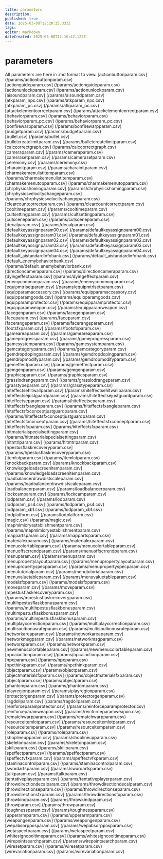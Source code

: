 ```yaml
---
title: parameters
description: 
published: true
date: 2025-03-08T12:20:25.333Z
tags: 
editor: markdown
dateCreated: 2025-03-08T12:10:47.122Z
---
```


# parameters
All parameters are here in .md format to view. 
[actionbuttonparam.csv] (/params/actionbuttonparam.csv)  
[actionguideparam.csv] (/params/actionguideparam.csv)  
[actionunlockparam.csv] (/params/actionunlockparam.csv)  
[aisoundparam.csv] (/params/aisoundparam.csv)  
[atkparam_npc.csv] (/params/atkparam_npc.csv)  
[atkparam_pc.csv] (/params/atkparam_pc.csv)  
[attackelementcorrectparam.csv] (/params/attackelementcorrectparam.csv)  
[behaviorparam.csv] (/params/behaviorparam.csv)  
[behaviorparam_pc.csv] (/params/behaviorparam_pc.csv)  
[bonfirewarpparam.csv] (/params/bonfirewarpparam.csv)  
[budgetparam.csv] (/params/budgetparam.csv)  
[bullet.csv] (/params/bullet.csv)  
[bulletcreatelimitparam.csv] (/params/bulletcreatelimitparam.csv)  
[calccorrectgraph.csv] (/params/calccorrectgraph.csv)  
[cameraparam.csv] (/params/cameraparam.csv)  
[camerasetparam.csv] (/params/camerasetparam.csv)  
[ceremony.csv] (/params/ceremony.csv)  
[charainitparam.csv] (/params/charainitparam.csv)  
[charmakemenulistitemparam.csv] (/params/charmakemenulistitemparam.csv)  
[charmakemenutopparam.csv] (/params/charmakemenutopparam.csv)  
[chrphysicshomingparam.csv] (/params/chrphysicshomingparam.csv)  
[chrphysicsvelocitychangeparam.csv] (/params/chrphysicsvelocitychangeparam.csv)  
[clearcountcorrectparam.csv] (/params/clearcountcorrectparam.csv)  
[cooltimeparam.csv] (/params/cooltimeparam.csv)  
[cultsettingparam.csv] (/params/cultsettingparam.csv)  
[cutsceneparam.csv] (/params/cutsceneparam.csv)  
[decalparam.csv] (/params/decalparam.csv)  
[defaultkeyassignparam00.csv] (/params/defaultkeyassignparam00.csv)  
[defaultkeyassignparam01.csv] (/params/defaultkeyassignparam01.csv)  
[defaultkeyassignparam02.csv] (/params/defaultkeyassignparam02.csv)  
[defaultkeyassignparam03.csv] (/params/defaultkeyassignparam03.csv)  
[defaultkeyassignparam04.csv] (/params/defaultkeyassignparam04.csv)  
[default_aistandardinfobank.csv] (/params/default_aistandardinfobank.csv)  
[default_enemybehaviorbank.csv] (/params/default_enemybehaviorbank.csv)  
[directioncameraparam.csv] (/params/directioncameraparam.csv)  
[dyingeffectparam.csv] (/params/dyingeffectparam.csv)  
[enemycommonparam.csv] (/params/enemycommonparam.csv)  
[equipmtrlsetparam.csv] (/params/equipmtrlsetparam.csv)  
[equipparamaccessory.csv] (/params/equipparamaccessory.csv)  
[equipparamgoods.csv] (/params/equipparamgoods.csv)  
[equipparamprotector.csv] (/params/equipparamprotector.csv)  
[equipparamweapon.csv] (/params/equipparamweapon.csv)  
[facegenparam.csv] (/params/facegenparam.csv)  
[faceparam.csv] (/params/faceparam.csv)  
[facerangeparam.csv] (/params/facerangeparam.csv)  
[footsfxparam.csv] (/params/footsfxparam.csv)  
[gameareaparam.csv] (/params/gameareaparam.csv)  
[gameprogressparam.csv] (/params/gameprogressparam.csv)  
[gamesystemparam.csv] (/params/gamesystemparam.csv)  
[gemcategoryparam.csv] (/params/gemcategoryparam.csv)  
[gemdropdopingparam.csv] (/params/gemdropdopingparam.csv)  
[gemdropmodifyparam.csv] (/params/gemdropmodifyparam.csv)  
[gemeffectparam.csv] (/params/gemeffectparam.csv)  
[gemgenparam.csv] (/params/gemgenparam.csv)  
[graphicsparam.csv] (/params/graphicsparam.csv)  
[grasslodrangeparam.csv] (/params/grasslodrangeparam.csv)  
[grasstypeparam.csv] (/params/grasstypeparam.csv)  
[hiteffectsehitwallparam.csv] (/params/hiteffectsehitwallparam.csv)  
[hiteffectsejustguardparam.csv] (/params/hiteffectsejustguardparam.csv)  
[hiteffectseparam.csv] (/params/hiteffectseparam.csv)  
[hiteffectsfxangleparam.csv] (/params/hiteffectsfxangleparam.csv)  
[hiteffectsfxconceptjustguardparam.csv] (/params/hiteffectsfxconceptjustguardparam.csv)  
[hiteffectsfxconceptparam.csv] (/params/hiteffectsfxconceptparam.csv)  
[hiteffectsfxparam.csv] (/params/hiteffectsfxparam.csv)  
[hitmaterialspecialsettingparam.csv] (/params/hitmaterialspecialsettingparam.csv)  
[hitmtrlparam.csv] (/params/hitmtrlparam.csv)  
[hpestusflaskrecoveryparam.csv] (/params/hpestusflaskrecoveryparam.csv)  
[itemlotparam.csv] (/params/itemlotparam.csv)  
[knockbackparam.csv] (/params/knockbackparam.csv)  
[knowledgeloadscreenitemparam.csv] (/params/knowledgeloadscreenitemparam.csv)  
[loadbalancerdrawdistscaleparam.csv] (/params/loadbalancerdrawdistscaleparam.csv)  
[loadbalancerparam.csv] (/params/loadbalancerparam.csv)  
[lockcamparam.csv] (/params/lockcamparam.csv)  
[lodparam.csv] (/params/lodparam.csv)  
[lodparam_ps4.csv] (/params/lodparam_ps4.csv)  
[lodparam_xb1.csv] (/params/lodparam_xb1.csv)  
[lodplatform.csv] (/params/lodplatform.csv)  
[magic.csv] (/params/magic.csv)  
[mapmimicryestablishmentparam.csv] (/params/mapmimicryestablishmentparam.csv)  
[mappartsparam.csv] (/params/mappartsparam.csv)  
[materialexparam.csv] (/params/materialexparam.csv)  
[menucolortableparam.csv] (/params/menucolortableparam.csv)  
[menuoffscrrendparam.csv] (/params/menuoffscrrendparam.csv)  
[menuparam.csv] (/params/menuparam.csv)  
[menupropertylayoutparam.csv] (/params/menupropertylayoutparam.csv)  
[menupropertyspecparam.csv] (/params/menupropertyspecparam.csv)  
[menututorialparam.csv] (/params/menututorialparam.csv)  
[menuvaluetableparam.csv] (/params/menuvaluetableparam.csv)  
[modelsfxparam.csv] (/params/modelsfxparam.csv)  
[moveparam.csv] (/params/moveparam.csv)  
[mpestusflaskrecoveryparam.csv] (/params/mpestusflaskrecoveryparam.csv)  
[multihpestusflaskbonusparam.csv] (/params/multihpestusflaskbonusparam.csv)  
[multimpestusflaskbonusparam.csv] (/params/multimpestusflaskbonusparam.csv)  
[multiplaycorrectionparam.csv] (/params/multiplaycorrectionparam.csv)  
[multisoulbonusrateparam.csv] (/params/multisoulbonusrateparam.csv)  
[networkareaparam.csv] (/params/networkareaparam.csv)  
[networkmsgparam.csv] (/params/networkmsgparam.csv)  
[networkparam.csv] (/params/networkparam.csv)  
[newmenucolortableparam.csv] (/params/newmenucolortableparam.csv)  
[npcaiactionparam.csv] (/params/npcaiactionparam.csv)  
[npcparam.csv] (/params/npcparam.csv)  
[npcthinkparam.csv] (/params/npcthinkparam.csv)  
[objactparam.csv] (/params/objactparam.csv)  
[objectmaterialsfxparam.csv] (/params/objectmaterialsfxparam.csv)  
[objectparam.csv] (/params/objectparam.csv)  
[phantomparam.csv] (/params/phantomparam.csv)  
[playregionparam.csv] (/params/playregionparam.csv)  
[protectorgenparam.csv] (/params/protectorgenparam.csv)  
[ragdollparam.csv] (/params/ragdollparam.csv)  
[reinforceparamprotector.csv] (/params/reinforceparamprotector.csv)  
[reinforceparamweapon.csv] (/params/reinforceparamweapon.csv)  
[rematchwarpparam.csv] (/params/rematchwarpparam.csv)  
[resourceitemlotparam.csv] (/params/resourceitemlotparam.csv)  
[resourceitemparam.csv] (/params/resourceitemparam.csv)  
[roleparam.csv] (/params/roleparam.csv)  
[shoplineupparam.csv] (/params/shoplineupparam.csv)  
[skeletonparam.csv] (/params/skeletonparam.csv)  
[skillparam.csv] (/params/skillparam.csv)  
[speffectparam.csv] (/params/speffectparam.csv)  
[speffectvfxparam.csv] (/params/speffectvfxparam.csv)  
[staminacontrolparam.csv] (/params/staminacontrolparam.csv)  
[swordartsparam.csv] (/params/swordartsparam.csv)  
[talkparam.csv] (/params/talkparam.csv)  
[tentativeplayerparam.csv] (/params/tentativeplayerparam.csv)  
[throwdirectiondecalparam.csv] (/params/throwdirectiondecalparam.csv)  
[throwdirectionseparam.csv] (/params/throwdirectionseparam.csv)  
[throwdirectionsfxparam.csv] (/params/throwdirectionsfxparam.csv)  
[throwkindparam.csv] (/params/throwkindparam.csv)  
[throwparam.csv] (/params/throwparam.csv)  
[toughnessparam.csv] (/params/toughnessparam.csv)  
[upperarmparam.csv] (/params/upperarmparam.csv)  
[weapongenparam.csv] (/params/weapongenparam.csv)  
[wepabsorpposparam.csv] (/params/wepabsorpposparam.csv)  
[wetaspectparam.csv] (/params/wetaspectparam.csv)  
[whitesigncooltimeparam.csv] (/params/whitesigncooltimeparam.csv)  
[wirepointsearchparam.csv] (/params/wirepointsearchparam.csv)  
[wiresetparam.csv] (/params/wiresetparam.csv)  
[wirevariationparam.csv] (/params/wirevariationparam.csv)  
